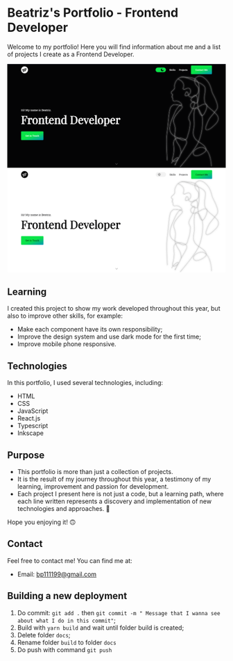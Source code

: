 # Beatriz's Portfolio - Frontend Developer

Welcome to my portfolio! Here you will find information about me and a list of projects I create as a Frontend Developer.

![Portfolio Image 1](./img/portfolio_dark.png)
![Portfolio Image 2](./img/portfolio_light.png)

## Learning

I created this project to show my work developed throughout this year, but also to improve other skills, for example:

- Make each component have its own responsibility;
- Improve the design system and use dark mode for the first time;
- Improve mobile phone responsive.

## Technologies

In this portfolio, I used several technologies, including:

- HTML
- CSS
- JavaScript
- React.js
- Typescript
- Inkscape

## Purpose

- This portfolio is more than just a collection of projects.
- It is the result of my journey throughout this year, a testimony of my learning, improvement and passion for development.
- Each project I present here is not just a code, but a learning path, where each line written represents a discovery and implementation of new technologies and approaches. 🥰

Hope you enjoying it! 🙃

## Contact

Feel free to contact me! You can find me at:

- Email: [bp111199@gmail.com](mailto:bp111199@gmail.com)

## Building a new deployment

1. Do commit: `git add .` then `git commit -m " Message that I wanna see about what I do in this commit"`;
2. Build with `yarn build` and wait until folder build is created;
3. Delete folder `docs`;
4. Rename folder `build` to folder `docs`
5. Do push with command `git push`

